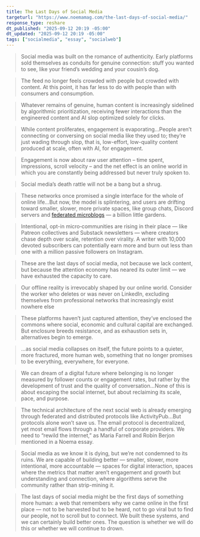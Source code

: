 ```yaml
---
title: The Last Days of Social Media
targeturl: "https://www.noemamag.com/the-last-days-of-social-media/"
response_type: reshare
dt_published: "2025-09-12 20:19 -05:00"
dt_updated: "2025-09-12 20:19 -05:00"
tags: ["socialmedia", "essay", "socialweb"]
---
```


> Social media was built on the romance of authenticity. Early platforms sold themselves as conduits for genuine connection: stuff you wanted to see, like your friend’s wedding and your cousin’s dog.

> The feed no longer feels crowded with people but crowded with content. At this point, it has far less to do with people than with consumers and consumption.

> Whatever remains of genuine, human content is increasingly sidelined by algorithmic prioritization, receiving fewer interactions than the engineered content and AI slop optimized solely for clicks. 

> While content proliferates, engagement is evaporating...People aren’t connecting or conversing on social media like they used to; they’re just wading through slop, that is, low-effort, low-quality content produced at scale, often with AI, for engagement.

> Engagement is now about raw user attention – time spent, impressions, scroll velocity – and the net effect is an online world in which you are constantly being addressed but never truly spoken to.

> Social media’s death rattle will not be a bang but a shrug.

> These networks once promised a single interface for the whole of online life...But now, the model is splintering, and users are drifting toward smaller, slower, more private spaces, like group chats, Discord servers and [federated microblogs](https://www.theverge.com/24063290/fediverse-explained-activitypub-social-media-open-protocol) — a billion little gardens.

> Intentional, opt-in micro‑communities are rising in their place — like Patreon collectives and Substack newsletters — where creators chase depth over scale, retention over virality. A writer with 10,000 devoted subscribers can potentially earn more and burn out less than one with a million passive followers on Instagram. 

> These are the last days of social media, not because we lack content, but because the attention economy has neared its outer limit — we have exhausted the capacity to care.

> Our offline reality is irrevocably shaped by our online world. Consider the worker who deletes or was never on LinkedIn, excluding themselves from professional networks that increasingly exist nowhere else

> These platforms haven’t just captured attention, they’ve enclosed the commons where social, economic and cultural capital are exchanged. But enclosure breeds resistance, and as exhaustion sets in, alternatives begin to emerge.

> ...as social media collapses on itself, the future points to a quieter, more fractured, more human web, something that no longer promises to be everything, everywhere, for everyone.

> We can dream of a digital future where belonging is no longer measured by follower counts or engagement rates, but rather by the development of trust and the quality of conversation...None of this is about escaping the social internet, but about reclaiming its scale, pace, and purpose.

> The technical architecture of the next social web is already emerging through federated and distributed protocols like ActivityPub...But protocols alone won’t save us. The email protocol is decentralized, yet most email flows through a handful of corporate providers. We need to “rewild the internet,” as Maria Farrell and Robin Berjon mentioned in a Noema essay.

> Social media as we know it is dying, but we’re not condemned to its ruins. We are capable of building better — smaller, slower, more intentional, more accountable — spaces for digital interaction, spaces where the metrics that matter aren’t engagement and growth but understanding and connection, where algorithms serve the community rather than strip-mining it.

> The last days of social media might be the first days of something more human: a web that remembers why we came online in the first place — not to be harvested but to be heard, not to go viral but to find our people, not to scroll but to connect. We built these systems, and we can certainly build better ones. The question is whether we will do this or whether we will continue to drown.

